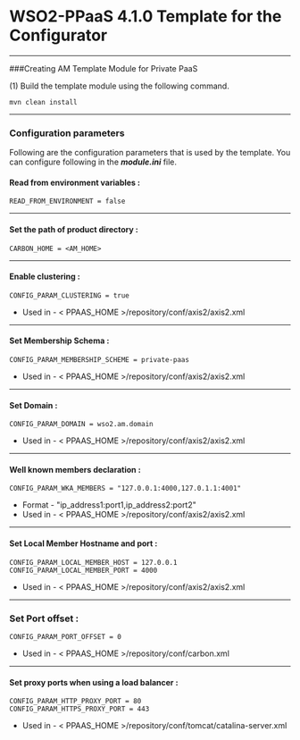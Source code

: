 # WSO2-PPaaS 4.1.0 Template for the Configurator
---


###Creating AM Template Module for Private PaaS

(1) Build the template module using the following command.

```
mvn clean install
```

---
### Configuration parameters
Following are the configuration parameters that is used by the template.
You can configure following in the ***module.ini*** file.

#### Read from environment variables :


    READ_FROM_ENVIRONMENT = false
 

-------------------------------------------------------------------------------------

#### Set the path of product directory :

    CARBON_HOME = <AM_HOME>

---

#### Enable clustering : 

    CONFIG_PARAM_CLUSTERING = true

* Used in - < PPAAS_HOME >/repository/conf/axis2/axis2.xml

---

#### Set Membership Schema :

    CONFIG_PARAM_MEMBERSHIP_SCHEME = private-paas

* Used in - < PPAAS_HOME >/repository/conf/axis2/axis2.xml

---
        
#### Set Domain :

    CONFIG_PARAM_DOMAIN = wso2.am.domain

* Used in - < PPAAS_HOME >/repository/conf/axis2/axis2.xml

---

#### Well known members declaration :

    CONFIG_PARAM_WKA_MEMBERS = "127.0.0.1:4000,127.0.1.1:4001"

* Format - "ip_address1:port1,ip_address2:port2"
* Used in - < PPAAS_HOME >/repository/conf/axis2/axis2.xml

---

#### Set Local Member Hostname and port :

    CONFIG_PARAM_LOCAL_MEMBER_HOST = 127.0.0.1
    CONFIG_PARAM_LOCAL_MEMBER_PORT = 4000

* Used in - < PPAAS_HOME >/repository/conf/axis2/axis2.xml

---

### Set Port offset :

    CONFIG_PARAM_PORT_OFFSET = 0

* Used in - < PPAAS_HOME >/repository/conf/carbon.xml

---
#### Set proxy ports when using a load balancer :

    CONFIG_PARAM_HTTP_PROXY_PORT = 80
    CONFIG_PARAM_HTTPS_PROXY_PORT = 443

* Used in - < PPAAS_HOME >/repository/conf/tomcat/catalina-server.xml

